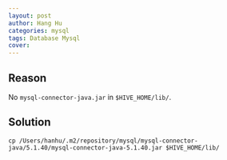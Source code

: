 ```yaml
---
layout: post
author: Hang Hu
categories: mysql
tags: Database Mysql 
cover: 
---
```


## Reason

No `mysql-connector-java.jar` in `$HIVE_HOME/lib/`.

## Solution

```
cp /Users/hanhu/.m2/repository/mysql/mysql-connector-java/5.1.40/mysql-connector-java-5.1.40.jar $HIVE_HOME/lib/
```
